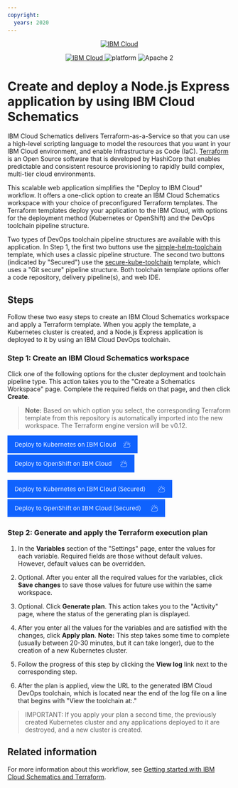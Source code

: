 ```yaml
---
copyright:
  years: 2020
---
```

<p align="center">
    <a href="https://cloud.ibm.com">
        <img src="https://cloud.ibm.com/media/docs/developer-appservice/resources/ibm-cloud.svg" height="100" alt="IBM Cloud">
    </a>
</p>

<p align="center">
    <a href="https://cloud.ibm.com">
    <img src="https://img.shields.io/badge/IBM%20Cloud-powered-blue.svg" alt="IBM Cloud">
    </a>
    <img src="https://img.shields.io/badge/platform-node-lightgrey.svg?style=flat" alt="platform">
    <img src="https://img.shields.io/badge/license-Apache2-blue.svg?style=flat" alt="Apache 2">
</p>

# Create and deploy a Node.js Express application by using IBM Cloud Schematics

IBM Cloud Schematics delivers Terraform-as-a-Service so that you can use a high-level scripting language to model the resources that you want in your IBM Cloud environment, and enable Infrastructure as Code (IaC). [Terraform](https://www.terraform.io/) is an Open Source software that is developed by HashiCorp that enables predictable and consistent resource provisioning to rapidly build complex, multi-tier cloud environments.

This scalable web application simplifies the "Deploy to IBM Cloud" workflow. It offers a one-click option to create an IBM Cloud Schematics workspace with your choice of preconfigured Terraform templates. The Terraform templates deploy your application to the IBM Cloud, with options for the deployment method (Kubernetes or OpenShift) and the DevOps toolchain pipeline structure. 

Two types of DevOps toolchain pipeline structures are available with this application. In Step 1, the first two buttons use the [simple-helm-toolchain](https://github.com/open-toolchain/simple-helm-toolchain) template, which uses a classic pipeline structure. The second two buttons (indicated by "Secured") use the [secure-kube-toolchain](https://github.com/open-toolchain/secure-kube-toolchain) template, which uses a "Git secure" pipeline structure. Both toolchain template options offer a code repository, delivery pipeline(s), and web IDE.

## Steps

Follow these two easy steps to create an IBM Cloud Schematics workspace and apply a Terraform template. When you apply the template, a Kubernetes cluster is created, and a Node.js Express application is deployed to it by using an IBM Cloud DevOps toolchain.

### Step 1: Create an IBM Cloud Schematics workspace

Click one of the following options for the cluster deployment and toolchain pipeline type. This action takes you to the "Create a Schematics Workspace" page. Complete the required fields on that page, and then click **Create**.

> **Note:** Based on which option you select, the corresponding Terraform template from this repository is automatically imported into the new workspace. The Terraform engine version will be v0.12.

[![Deploy to Kubernetes on IBM Cloud](images/Deploy_to_kube.png)](https://cloud.ibm.com/schematics/workspaces/create?repository=https://github.com/IBM-Cloud/Scalable-web-app-node/tree/master/terraform/simple-kube&terraform_version=terraform_v0.12)
[![Deploy to OpenShift on IBM Cloud](images/Deploy_to_Openshift.png)](https://cloud.ibm.com/schematics/workspaces/create?repository=https://github.com/IBM-Cloud/Scalable-web-app-node/tree/master/terraform/simple-openshift&terraform_version=terraform_v0.12)

[![Deploy to Kubernetes on IBM Cloud (Secured)](images/Deploy_to_kube_Secured.png)](https://cloud.ibm.com/schematics/workspaces/create?repository=https://github.com/IBM-Cloud/Scalable-web-app-node/tree/master/terraform/secure-kube&terraform_version=terraform_v0.12)
[![Deploy to OpenShift on IBM Cloud (Secured)](images/Deploy_to_Openshift_Secured.png)](https://cloud.ibm.com/schematics/workspaces/create?repository=https://github.com/IBM-Cloud/Scalable-web-app-node/tree/master/terraform/secure-openshift&terraform_version=terraform_v0.12)

### Step 2: Generate and apply the Terraform execution plan

1. In the **Variables** section of the "Settings" page, enter the values for each variable. Required fields are those without default values. However, default values can be overridden.  

2. Optional. After you enter all the required values for the variables, click **Save changes** to save those values for future use within the same workspace.

3. Optional. Click **Generate plan**. This action takes you to the "Activity" page, where the status of the generating plan is displayed.  

4. After you enter all the values for the variables and are satisfied with the changes, click **Apply plan**.
  **Note:** This step takes some time to complete (usually between 20-30 minutes, but it can take longer), due to the creation of a new Kubernetes cluster.

5. Follow the progress of this step by clicking the **View log** link next to the corresponding step.

6. After the plan is applied, view the URL to the generated IBM Cloud DevOps toolchain, which is located near the end of the log file on a line that begins with "View the toolchain at:."

>IMPORTANT: If you apply your plan a second time, the previously created Kubernetes cluster and any applications deployed to it are destroyed, and a new cluster is created.

## Related information

For more information about this workflow, see [Getting started with IBM Cloud Schematics and Terraform](https://cloud.ibm.com/docs/schematics?topic=schematics-getting-started).
